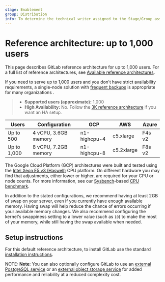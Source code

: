 ```yaml
---
stage: Enablement
group: Distribution
info: To determine the technical writer assigned to the Stage/Group associated with this page, see https://about.gitlab.com/handbook/engineering/ux/technical-writing/#designated-technical-writers
---
```


# Reference architecture: up to 1,000 users

This page describes GitLab reference architecture for up to 1,000 users. For a
full list of reference architectures, see
[Available reference architectures](index.md#available-reference-architectures).

If you need to serve up to 1,000 users and you don't have strict availability
requirements, a single-node solution with
[frequent backups](index.md#automated-backups-core-only) is appropriate for
many organizations .

> - **Supported users (approximate):** 1,000
> - **High Availability:** No. Follow the [3K reference architecture](3k_users.md)
>   if you want an HA setup.

| Users        | Configuration           | GCP            | AWS             | Azure          |
|--------------|-------------------------|----------------|-----------------|----------------|
| Up to 500    | 4 vCPU, 3.6GB memory    | n1-highcpu-4   | c5.xlarge       | F4s v2         |
| Up to 1,000  | 8 vCPU, 7.2GB memory    | n1-highcpu-8   | c5.2xlarge      | F8s v2         |

The Google Cloud Platform (GCP) architectures were built and tested using the
[Intel Xeon E5 v3 (Haswell)](https://cloud.google.com/compute/docs/cpu-platforms)
CPU platform. On different hardware you may find that adjustments, either lower
or higher, are required for your CPU or node counts. For more information, see
our [Sysbench](https://github.com/akopytov/sysbench)-based
[CPU benchmark](https://gitlab.com/gitlab-org/quality/performance/-/wikis/Reference-Architectures/GCP-CPU-Benchmarks).

In addition to the stated configurations, we recommend having at least 2GB of
swap on your server, even if you currently have enough available memory. Having
swap will help reduce the chance of errors occurring if your available memory
changes. We also recommend configuring the kernel's swappiness setting to a
lower value (such as `10`) to make the most of your memory, while still having
the swap available when needed.

## Setup instructions

For this default reference architecture, to install GitLab use the standard
[installation instructions](../../install/README.md).

NOTE: **Note:**
You can also optionally configure GitLab to use an
[external PostgreSQL service](../postgresql/external.md) or an
[external object storage service](../object_storage.md) for
added performance and reliability at a reduced complexity cost.
